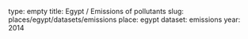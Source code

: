 type: empty
title: Egypt / Emissions of pollutants
slug: places/egypt/datasets/emissions
place: egypt
dataset: emissions
year: 2014
